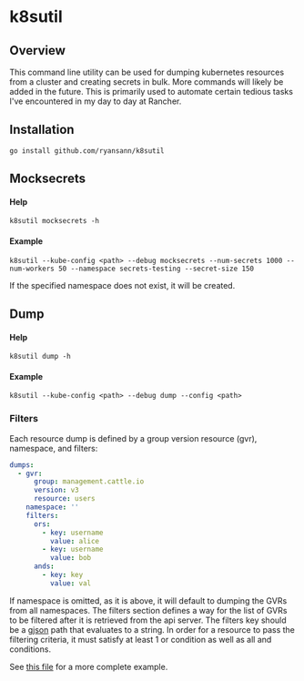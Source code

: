 # k8sutil

## Overview

This command line utility can be used for dumping kubernetes resources from a cluster and creating secrets in bulk.
More commands will likely be added in the future. This is primarily used to automate certain tedious tasks I've encountered in my day to day at Rancher.

## Installation

`go install github.com/ryansann/k8sutil`

## Mocksecrets

#### Help
`k8sutil mocksecrets -h`

#### Example
`k8sutil --kube-config <path> --debug mocksecrets --num-secrets 1000 --num-workers 50 --namespace secrets-testing --secret-size 150`

If the specified namespace does not exist, it will be created.

## Dump

#### Help
`k8sutil dump -h`

#### Example
`k8sutil --kube-config <path> --debug dump --config <path>`

### Filters

Each resource dump is defined by a group version resource (gvr), namespace, and filters:

```yaml
dumps:
  - gvr:
      group: management.cattle.io
      version: v3
      resource: users
    namespace: ''
    filters:
      ors:
        - key: username
          value: alice
        - key: username
          value: bob
      ands:
        - key: key
          value: val
```

If namespace is omitted, as it is above, it will default to dumping the GVRs from all namespaces. The filters section defines 
a way for the list of GVRs to be filtered after it is retrieved from the api server. The filters key should be a [gjson](https://github.com/tidwall/gjson) path
that evaluates to a string. In order for a resource to pass the filtering criteria, it must satisfy at least 1 or condition as well as all and conditions.

See [this file](example/dump.yaml) for a more complete example.